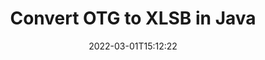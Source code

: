 ---
############################# Static ############################
layout: "auto-gen-conversion"
date: 2022-03-01T15:12:22
draft: false
otherformats: bmp dcm emf emz gif ico jp2 jpeg jpg png pps ppsx ppt pptx psb psd svg svgz tga tif tiff webp wmf wmz
breadcrumb: OTG to XLSB in Java

############################# Head ############################
head_title: "Convert OTG to XLSB in Java"
head_description: "OTG to XLSB conversion in Java with a few lines of code. Convert over 160 file formats using the GroupDocs Document Conversion API for Java."

############################# Header ############################
title: "Convert OTG to XLSB in Java"
description: "OTG to XLSB conversion with a few lines of Java code"
bg_image: "https://cms.admin.containerize.com/templates/aspose/App_Themes/V3/images/bg/header1.png"
bg_overlay: false
button:
    enable: true

############################# SubMenu ############################
submenu:
    enable: true

    left:
        img_alt: "GroupDocs.Conversion for Java"
        image: "https://cms.admin.containerize.com/templates/groupdocs/images/product-logos/90x90-noborder/groupdocs-conversion-java.png"
        product: "GroupDocs.Conversion"
        platform: "Java"

    

############################# About ############################
about:
    enable: true
    title: "About GroupDocs.Conversion for Java API"
    content: |
        [GroupDocs.Conversion for Java](https://products.groupdocs.com/conversion/java/) is an advanced file format conversion API for converting between popular image and document formats such as Microsoft Office, OpenDocument, PDF, HTML, email, CAD. and much more with just a few lines of code. The native API automatically detects the formats of the original documents and offers many options for customizing the converted documents. Along with the function of extracting information from a document, it also supports caching of the conversion results to the local disk by default. However, any type of cache storage can be supported by implementing the appropriate interfaces - Amazon S3, Dropbox, Google Drive, Windows Azure, Reddis, or any others.
    

overview:
    enable: true
    content: |
        Convert your OTG files to XLSB files in Java. It only takes a couple of lines of Java code on any platform of your choice, such as Windows, Linux, macOS.
        You can try converting OTG to XLSB for free and evaluate the quality of the conversion results.
        Along with simple file conversion scripts, you can try more sophisticated options for loading the OTG source file and storing the XLSB output.
        
        For example, for the source file OTG, you can use the following upload options:

        * automatic detection of the file format;
        * specify a password for protected files (if the file format supports it);
        * replace missing fonts to preserve the appearance of the document.

        There are also advanced conversion options for the XLSB file:

        * convert a specific page of a document or a range of pages;
        * add a watermark to the converted XLSB.

        Once the conversion is complete, you can save the XLSB file to your local file path or to any third party storage such as FTP, Amazon S3, Google Drive, Dropbox etc.
        Please note - to convert OTG to XLSB, you do not need to install any additional software, such as MS Office, Open Office, Adobe Acrobat Reader etc. 


############################# Steps ############################
steps:
    enable: true
    title_left: "Steps to Convert OTG to XLSB in Java"
    content_left: |
        [GroupDocs.Conversion](https://products.groupdocs.com/conversion/java/) allows developers to easily convert a OTG file to XLSB with a few lines of code.

        * Create a new instance of the Converter class and upload the file OTG with the full path
        * Set ConvertOptions for document type to XLSB.
        * Call the convert() method and pass the document name (full path) and format (XLSB) as a parameter
        
    title_right: "System Requirements"
    content_right: |
        Basic conversion using GroupDocs.Conversion for the Java API can be done with just a few lines of code. Our APIs are supported on all major platforms and operating systems. Before executing the code below, make sure you have the following prerequisites installed on your system.

        * Operating systems: Microsoft Windows, Linux, MacOS
        * Development environment: NetBeans, Intellij IDEA, Eclipse, etc.
        * Java runtime: J2SE 6.0 and above
        * Get the latest GroupDocs.Conversion for Java from [Maven](https://repository.groupdocs.com/webapp/#/artifacts/browse/tree/General/repo/com/groupdocs/groupdocs-conversion)
        
    code: |
        ```java
        // Load source file OTG for conversion
        Converter converter = new Converter("input.otg");
        // Prepare conversion options for target format XLSB
        ConvertOptions convertOptions = new FileType().fromExtension("xlsb").getConvertOptions();
        // Convert to XLSB format
        converter.convert("output.xlsb", convertOptions);
        
        ```
        
demos:
    enable: true
    title: "OTG to XLSB Live Demo"
    content: |
       Convert OTG to XLSB now by visiting the [GroupDocs.Conversion App](https://products.groupdocs.app/conversion/family) website. The free demo has the following benefits
       

more_formats:
    enable: true
    title: "Other supported OTG conversions in Java"
    content: "You can also convert OTG to many other file formats. Please see the list below."
       
       
back_to_top:
    enable: true
---